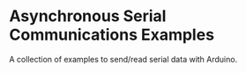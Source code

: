 # Asynchronous Serial Communications Examples
A collection of examples to send/read serial data with Arduino.

